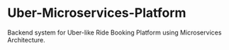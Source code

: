 # Uber-Microservices-Platform
Backend system for Uber-like Ride Booking Platform using Microservices Architecture.
